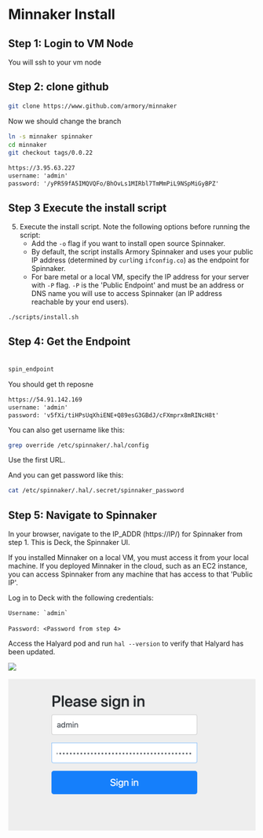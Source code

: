 # Minnaker Install


## Step 1:  Login to VM Node

You will ssh to your vm node

## Step 2: clone github

```bash
git clone https://www.github.com/armory/minnaker
```

Now we should change the branch

```bash
ln -s minnaker spinnaker
cd minnaker
git checkout tags/0.0.22
```







```console
https://3.95.63.227
username: 'admin'
password: '/yPR59fA5IMQVQFo/BhOvLs1MIRbl7TmMmPiL9NSpMiGyBPZ'
```




## Step 3 Execute the install script

5. Execute the install script. Note the following options before running the script:
     * Add the `-o` flag if you want to install open source Spinnaker.
     * By default, the script installs Armory Spinnaker and uses your public IP address (determined by `curl`ing `ifconfig.co`) as the endpoint for Spinnaker.
     * For bare metal or a local VM, specify the IP address for your server with `-P` flag. `-P` is the 'Public Endpoint' and must be an address or DNS name you will use to access Spinnaker (an IP address reachable by your end users).

```bash
./scripts/install.sh
```


## Step 4: Get the Endpoint


```bash

spin_endpoint
```

You should get th reposne 

```console
https://54.91.142.169
username: 'admin'
password: 'v5fXi/tiHPsUqXhiENE+Q89esG3GBdJ/cFXmprx8mRINcH8t'
```
    

You can also get username like this:


```bash
grep override /etc/spinnaker/.hal/config
```

Use the first URL.

And you can get password like this:

```bash
cat /etc/spinnaker/.hal/.secret/spinnaker_password
```

## Step 5: Navigate to Spinnaker

In your browser, navigate to the IP_ADDR (https://IP/) for Spinnaker from step 1. This is Deck, the Spinnaker UI.

If you installed Minnaker on a local VM, you must access it from your local machine. If you deployed Minnaker in the cloud, such as an EC2 instance, you can access Spinnaker from any machine that has access to that 'Public IP'.

Log in to Deck with the following credentials:

    Username: `admin`

    Password: <Password from step 4>   

Access the Halyard pod and run `hal --version` to verify that Halyard has been updated.



![](../images/minnaker-login1.png)

![](../images/minnaker-login2.png)
